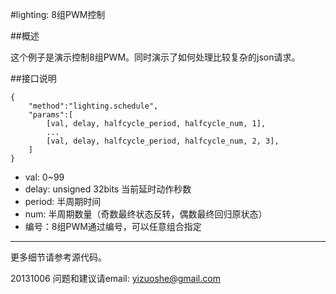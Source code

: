 ﻿#lighting: 8组PWM控制


##概述

这个例子是演示控制8组PWM。同时演示了如何处理比较复杂的json请求。


##接口说明

	{
		"method":"lighting.schedule",
		"params":[
			[val, delay, halfcycle_period, halfcycle_num, 1],
			...
			[val, delay, halfcycle_period, halfcycle_num, 2, 3],
		]
	}

* val:	0~99
* delay:	unsigned 32bits	当前延时动作秒数
* period:	半周期时间
* num:	半周期数量（奇数最终状态反转，偶数最终回归原状态）
* 编号：8组PWM通过编号，可以任意组合指定

****

更多细节请参考源代码。

20131006
问题和建议请email: yizuoshe@gmail.com 


